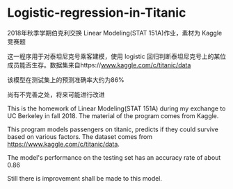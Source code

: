 # Logistic-regression-in-Titanic

2018年秋季学期伯克利交换 Linear Modeling(STAT 151A)作业，素材为 Kaggle 竞赛题

这一程序用于对泰坦尼克号乘客建模，使用 logistic 回归判断泰坦尼克号上的某位成员能否生存。数据集来自https://www.kaggle.com/c/titanic/data

该模型在测试集上的预测准确率大约为86%

尚有不完善之处，将来可能进行改进

This is the homework of Linear Modeling(STAT 151A) during my exchange to UC Berkeley in fall 2018. The material of the program comes from Kaggle.

This program models passengers on titanic, predicts if they could survive based on various factors. The dataset comes from https://www.kaggle.com/c/titanic/data. 

The model's performance on the testing set has an accuracy rate of about 0.86

Still there is improvement shall be made to this model.
